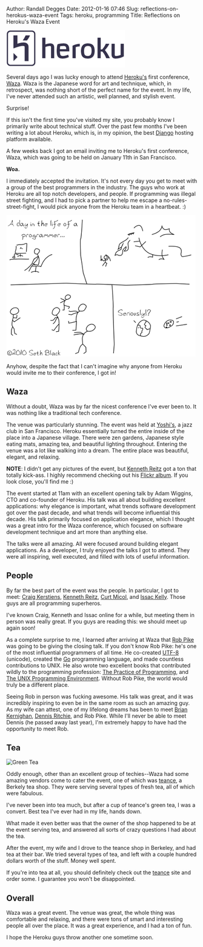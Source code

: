 Author: Randall Degges
Date: 2012-01-16 07:46
Slug: reflections-on-herokus-waza-event
Tags: heroku, programming
Title: Reflections on Heroku's Waza Event


![Heroku Logo][]

Several days ago I was lucky enough to attend [Heroku's][] first conference,
[Waza][]. Waza is the Japanese word for art and technique, which, in retrospect,
was nothing short of the perfect name for the event. In my life, I've never
attended such an artistic, well planned, and stylish event.

Surprise!

If this isn't the first time you've visited my site, you probably know I
primarily write about technical stuff. Over the past few months I've been
writing a lot about Heroku, which is, in my opinion, the best [Django][] hosting
platform available.

A few weeks back I got an email inviting me to Heroku's first conference, Waza,
which was going to be held on January 11th in San Francisco.

**Woa.**

I immediately accepted the invitation. It's not every day you get to meet with a
group of the best programmers in the industry. The guys who work at Heroku are
all top notch developers, and people. If programming was illegal street
fighting, and I had to pick a partner to help me escape a no-rules-street-fight,
I would pick anyone from the Heroku team in a heartbeat. :)

![A Day in the Life of a Programmer][]

Anyhow, despite the fact that I can't imagine why anyone from Heroku would
invite me to their conference, I got in!


## Waza

Without a doubt, Waza was by far the nicest conference I've ever been to. It was
nothing like a traditional tech conference.

The venue was particularly stunning. The event was held at [Yoshi's][], a jazz
club in San Francisco. Heroku essentially turned the entire inside of the place
into a Japanese village. There were zen gardens, Japanese style eating mats,
amazing tea, and beautiful lighting throughout. Entering the venue was a lot
like walking into a dream. The entire place was beautiful, elegant, and
relaxing.

**NOTE**: I didn't get any pictures of the event, but [Kenneth Reitz][] got a
ton that totally kick-ass. I highly recommend checking out his [Flickr album][].
If you look close, you'll find me :)

The event started at 11am with an excellent opening talk by Adam Wiggins, CTO
and co-founder of Heroku. His talk was all about building excellent
applications: why elegance is important, what trends software development got
over the past decade, and what trends will become influential this decade. His
talk primarily focused on application elegance, which I thought was a great
intro for the Waza conference, which focused on software development technique
and art more than anything else.

The talks were all amazing. All were focused around building elegant
applications. As a developer, I truly enjoyed the talks I got to attend. They
were all inspiring, well executed, and filled with lots of useful information.


## People

By far the best part of the event was the people. In particular, I got to
meet: [Craig Kerstiens][], [Kenneth Reitz][], [Curt Micol][], and
[Issac Kelly][]. Those guys are all programming superheros.

I've known Craig, Kenneth and Issac online for a while, but meeting them in
person was really great. If you guys are reading this: we should meet up again
soon!

As a complete surprise to me, I learned after arriving at Waza that [Rob Pike][]
was going to be giving the closing talk. If you don't know Rob Pike: he's one of
the most influential programmers of all time. He co-created [UTF-8][] (unicode),
created the [Go][] programming language, and made countless contributions to
UNIX. He also wrote two excellent books that contributed wildly to the
programming profession: [The Practice of Programming][], and
[The UNIX Programming Environment][]. Without Rob Pike, the world would truly be
a different place.

Seeing Rob in person was fucking awesome. His talk was great, and it was
incredibly inspiring to even be in the same room as such an amazing guy. As my
wife can attest, one of my lifelong dreams has been to meet [Brian Kernighan][],
[Dennis Ritchie][], and Rob Pike. While I'll never be able to meet Dennis (he
passed away last year), I'm extremely happy to have had the opportunity to meet
Rob.


## Tea

![Green Tea][]

Oddly enough, other than an excellent group of techies--Waza had some amazing
vendors come to cater the event, one of which was [teance][], a Berkely tea
shop. They were serving several types of fresh tea, all of which were fabulous.

I've never been into tea much, but after a cup of teance's green tea, I was a
convert. Best tea I've ever had in my life, hands down.

What made it even better was that the owner of the shop happened to be at the
event serving tea, and answered all sorts of crazy questions I had about the
tea.

After the event, my wife and I drove to the teance shop in Berkeley, and had tea
at their bar. We tried several types of tea, and left with a couple hundred
dollars worth of the stuff. Money well spent.

If you're into tea at all, you should definitely check out the [teance][] site
and order some. I guarantee you won't be disappointed.


## Overall

Waza was a great event. The venue was great, the whole thing was comfortable and
relaxing, and there were tons of smart and interesting people all over the
place. It was a great experience, and I had a ton of fun.

I hope the Heroku guys throw another one sometime soon.


  [Heroku Logo]: /static/images/2012/heroku-logo.png "Heroku Logo"
  [Heroku's]: http://www.heroku.com/ "Heroku"
  [Waza]: http://waza.heroku.com/ "Heroku Waza"
  [Django]: https://www.djangoproject.com/ "Django"
  [A Day in the Life of a Programmer]: /static/images/2012/a-day-in-the-life-of-a-programmer.png "A Day in the Life of a Programmer"
  [Yoshi's]: http://www.yoshis.com/sanfrancisco "Yoshi's Jazz Club"
  [Kenneth Reitz]: http://kennethreitz.com/ "Kenneth Reitz"
  [Flickr album]: http://www.flickr.com/photos/kennethreitz/sets/72157628841270129/ "Waza Flickr"
  [Craig Kerstiens]: http://www.craigkerstiens.com/ "Craig Kerstiens"
  [Curt Micol]: http://asenchi.com/ "Curt Micol"
  [Issac Kelly]: http://www.kellycreativetech.com/ "Issac Kelly"
  [Rob Pike]: http://en.wikipedia.org/wiki/Rob_Pike "Rob Pike"
  [UTF-8]: http://en.wikipedia.org/wiki/UTF-8 "UTF-8"
  [Go]: http://golang.org/ "Go"
  [The Practice of Programming]: http://www.amazon.com/gp/product/020161586X/ref=as_li_ss_tl?ie=UTF8&tag=rdegges-20&linkCode=as2&camp=1789&creative=390957&creativeASIN=020161586X "The Practice of Programming"
  [The UNIX Programming Environment]: http://www.amazon.com/gp/product/013937681X/ref=as_li_ss_tl?ie=UTF8&tag=rdegges-20&linkCode=as2&camp=1789&creative=390957&creativeASIN=013937681X "The UNIX Programming Environment"
  [Brian Kernighan]: http://www.cs.princeton.edu/~bwk/ "Brian Kernighan"
  [Dennis Ritchie]: http://cm.bell-labs.com/who/dmr/ "Dennis Ritchie"
  [Green Tea]: /static/images/2012/green-tea.png "Green Tea"
  [teance]: http://www.teance.com/ "teance"
